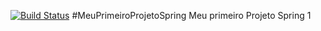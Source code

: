 [![Build Status](https://travis-ci.org/cleberssanches1/MeuPrimeiroProjetoSpring.svg?branch=master)](https://travis-ci.org/cleberssanches1/MeuPrimeiroProjetoSpring)
#MeuPrimeiroProjetoSpring
Meu primeiro Projeto Spring 1